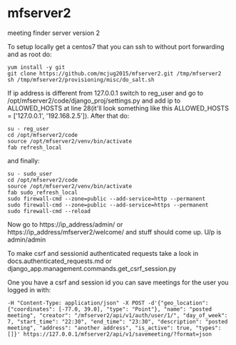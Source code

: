 # mfserver2
meeting finder server version 2


To setup locally get a centos7 that you can ssh to without port forwarding and as root do:
```
yum install -y git
git clone https://github.com/mcjug2015/mfserver2.git /tmp/mfserver2
sh /tmp/mfserver2/provisioning/misc/do_salt.sh
```

If ip address is different from 127.0.0.1 switch to reg_user and go to /opt/mfserver2/code/django_proj/settings.py and add ip to ALLOWED_HOSTS at line 28(it'll look something like this ALLOWED_HOSTS = ['127.0.0.1', '192.168.2.5']). After that do:
```
su - reg_user
cd /opt/mfserver2/code
source /opt/mfserver2/venv/bin/activate
fab refresh_local
```
and finally:
```
su - sudo_user
cd /opt/mfserver2/code
source /opt/mfserver2/venv/bin/activate
fab sudo_refresh_local
sudo firewall-cmd --zone=public --add-service=http --permanent
sudo firewall-cmd --zone=public --add-service=https --permanent
sudo firewall-cmd --reload
```
Now go to https://ip_address/admin/ or https://ip_address/mfserver2/welcome/ and stuff should come up. U/p is admin/admin


To make csrf and sessionid authenticated requests take a look in docs.authenticated_requests.md or django_app.management.commands.get_csrf_session.py


One you have a csrf and session id you can save meetings for the user you logged in with:
```
-H "Content-Type: application/json" -X POST -d'{"geo_location": {"coordinates": [-77.0, 39.0], "type": "Point"}, "name": "posted meeting", "creator": "/mfserver2/api/v1/auth/user/1/", "day_of_week": 7, "start_time": "22:30", "end_time": "23:30", "description": "posted meeting", "address": "another address", "is_active": true, "types": []}' https://127.0.0.1/mfserver2/api/v1/savemeeting/?format=json
```

